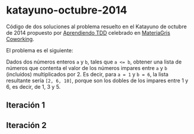 katayuno-octubre-2014
=====================

Código de dos soluciones al problema resuelto en el Katayuno de octubre de
2014 propuesto por [Aprendiendo TDD](http://aprendiendotdd.com) celebrado
en [MateriaGris Coworking](http://www.materiagriscoworking.com).

El problema es el siguiente:

Dados dos números enteros `a` y `b`, tales que `a <= b`, obtener una lista
de números que contenta el valor de los números impares entre `a` y `b`
(incluídos) multiplicados por 2. Es decir, para `a = 1` y `b = 6`, la lista
resultante sería `[2, 6, 10]`, porque son los dobles de los impares entre
1 y 6, es decir, de 1, 3 y 5.

## Iteración 1

## Iteración 2

